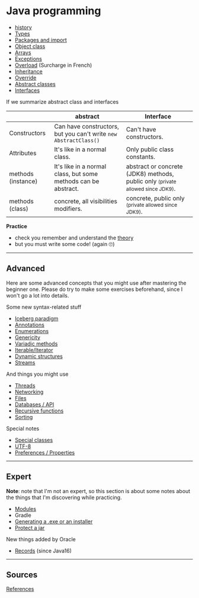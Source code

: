 # Java programming

* [history](beginner/history.md)
* [Types](beginner/types.md)
* [Packages and import](beginner/packages.md)
* [Object class](beginner/object.md)
* [Arrays](beginner/arrays.md)
* [Exceptions](beginner/exceptions.md)
* [Overload](beginner/overload.md) (Surcharge in French)
* [Inheritance](beginner/inheritance.md)
* [Override](beginner/override.md)
* [Abstract classes](beginner/abstract.md)
* [Interfaces](beginner/interfaces.md)

If we summarize abstract class and interfaces

| | abstract | Interface |
| --- | --- | --- |
| Constructors | Can have constructors, but you can't write `new AbstractClass()` | Can't have constructors. |
| Attributes | It's like in a normal class. | Only public class constants. |
| methods (instance) | It's like in a normal class, but some methods can be abstract. | abstract or concrete (JDK8) methods, public only <small>(private allowed since JDK9)</small>. |
| methods (class) | concrete, all visibilities modifiers. | concrete, public only <small>(private allowed since JDK9)</small>. |

**Practice**

* check you remember and understand the [theory](beginner/mcq.md)
* but you must write some code! (again 🙄)

<hr class="sl">

## Advanced

Here are some advanced concepts that you might use after mastering the beginner one. Please do try to make some exercises beforehand, since I won't go a lot into details.

Some new syntax-related stuff

* [Iceberg paradigm](advanced/icerberg.md)
* [Annotations](advanced/annotations.md)
* [Enumerations](advanced/enumerations.md)
* [Genericity](advanced/genericity.md)
* [Variadic methods](advanced/variadic.md)
* [Iterable/Iterator](advanced/iterable.md)
* [Dynamic structures](advanced/dynamic.md)
* [Streams](advanced/streams.md)

And things you might use

* [Threads](advanced/threads.md)
* [Networking](advanced/networking.md)
* [Files](advanced/files.md)
* [Databases / API](advanced/database.md)
* [Recursive functions](advanced/recursive.md)
* [Sorting](advanced/sort.md)

Special notes

* [Special classes](expert/special-classes.md)
* [UTF-8](expert/utf-8.md)
* [Preferences / Properties](expert/saving-data.md)

<hr class="sr">

## Expert

**Note**: note that I'm not an expert, so this section is about some notes about the things that I'm discovering while practicing.

* [Modules](expert/modules.md)
* Gradle
* [Generating a .exe or an installer](expert/exe.md)
* [Protect a jar](expert/jar.md)

New things added by Oracle

* [Records](expert/records.md) (since Java16)

<hr class="sl">

## Sources

[References](_files/ref.md)
